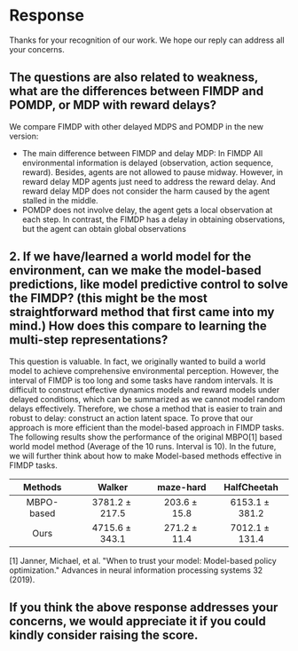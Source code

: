 # Response
Thanks for your recognition of our work. We hope our reply can address all your concerns.
## The questions are also related to weakness, what are the differences between FIMDP and POMDP, or MDP with reward delays?
We compare FIMDP with other delayed MDPS and POMDP in the new version:
- The main difference between FIMDP and delay MDP: In FIMDP All environmental information is delayed (observation, action sequence, reward). Besides, agents are not allowed to pause midway. However, in reward delay MDP agents just need to address the reward delay. And reward delay MDP does not consider the harm caused by the agent stalled in the middle.
- POMDP does not involve delay, the agent gets a local observation at each step. In contrast, the FIMDP has a delay in obtaining observations, but the agent can obtain global observations

## 2.	If we have/learned a world model for the environment, can we make the model-based predictions, like model predictive control to solve the FIMDP? (this might be the most straightforward method that first came into my mind.) How does this compare to learning the multi-step representations?
This question is valuable. In fact, we originally wanted to build a world model to achieve comprehensive environmental perception. However, the interval of FIMDP is too long and some tasks have random intervals. It is difficult to construct effective dynamics models and reward models under delayed conditions, which can be summarized as we cannot model random delays effectively. Therefore, we chose a method that is easier to train and robust to delay: construct an action latent space. To prove that our approach is more efficient than the model-based approach in FIMDP tasks. The following results show the performance of the original MBPO[1] based world model method (Average of the 10 runs. Interval is 10). In the future, we will further think about how to make Model-based methods effective in FIMDP tasks.

| Methods     | Walker| maze-hard| HalfCheetah|
| :-----------: | :-----------: | :------------: | :-----------: |
| MBPO-based |$3781.2\pm 217.5$|$203.6\pm 15.8$|$6153.1\pm 381.2$|
| Ours  |$4715.6\pm 343.1$|$271.2\pm 11.4$|$7012.1\pm 131.4$|

[1] Janner, Michael, et al. "When to trust your model: Model-based policy optimization." Advances in neural information processing systems 32 (2019).
## If you think the above response addresses your concerns, we would appreciate it if you could kindly consider raising the score.

